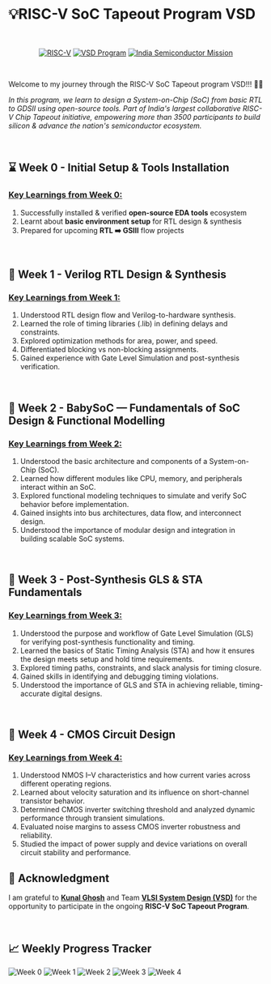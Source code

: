 # 💡RISC-V SoC Tapeout Program VSD 

<br>
<div align="center">

[![RISC-V](https://img.shields.io/badge/RISC--V_SoC-8A2BE2)](https://riscv.org/)
[![VSD Program](https://img.shields.io/badge/VSD_Program-green)](https://www.vlsisystemdesign.com/)
[![India Semiconductor Mission](https://img.shields.io/badge/India_Semiconductor_Mission-blue)](https://ism.gov.in/)

</div>
<br>

Welcome to my journey through the RISC-V SoC Tapeout program VSD!!! 🥰🥰
<br>

*In this program, we learn to design a System-on-Chip (SoC) from basic RTL to GDSII using open-source tools. Part of India's largest collaborative RISC-V Chip Tapeout initiative, empowering more than 3500 participants to build silicon & advance the nation's semiconductor ecosystem.*

<br>

## ⌛ Week 0 - Initial Setup & Tools Installation
### <ins>Key Learnings from Week 0: </ins>
  1. Successfully installed & verified **open-source EDA tools** ecosystem
  2. Learnt about **basic environment setup** for RTL design & synthesis
  3. Prepared for upcoming **RTL ➡️ GSIII** flow projects
<br>

## 📌 Week 1 - Verilog RTL Design & Synthesis
### <ins>Key Learnings from Week 1: </ins>
  1. Understood RTL design flow and Verilog-to-hardware synthesis.
  2. Learned the role of timing libraries (.lib) in defining delays and constraints.
  3. Explored optimization methods for area, power, and speed.
  4. Differentiated blocking vs non-blocking assignments.
  5. Gained experience with Gate Level Simulation and post-synthesis verification.
<br>

## 🔨 Week 2 - BabySoC — Fundamentals of SoC Design & Functional Modelling
### <ins>Key Learnings from Week 2: </ins>
  1. Understood the basic architecture and components of a System-on-Chip (SoC).
  2. Learned how different modules like CPU, memory, and peripherals interact within an SoC.
  3. Explored functional modeling techniques to simulate and verify SoC behavior before implementation.
  4. Gained insights into bus architectures, data flow, and interconnect design.
  5. Understood the importance of modular design and integration in building scalable SoC systems.
<br>

## 🍼 Week 3 - Post-Synthesis GLS & STA Fundamentals
### <ins>Key Learnings from Week 3: </ins>
  1. Understood the purpose and workflow of Gate Level Simulation (GLS) for verifying post-synthesis functionality and timing.
  2. Learned the basics of Static Timing Analysis (STA) and how it ensures the design meets setup and hold time requirements.
  3. Explored timing paths, constraints, and slack analysis for timing closure.
  4. Gained skills in identifying and debugging timing violations.
  5. Understood the importance of GLS and STA in achieving reliable, timing-accurate digital designs.
<br>

## 🍼 Week 4 - CMOS Circuit Design
### <ins>Key Learnings from Week 4: </ins>
  1. Understood NMOS I–V characteristics and how current varies across different operating regions.
  2. Learned about velocity saturation and its influence on short-channel transistor behavior.
  3. Determined CMOS inverter switching threshold and analyzed dynamic performance through transient simulations.
  4. Evaluated noise margins to assess CMOS inverter robustness and reliability.
  5. Studied the impact of power supply and device variations on overall circuit stability and performance.




## 🙏 Acknowledgment 
I am grateful to [**Kunal Ghosh**](https://github.com/kunalg123) and Team **[VLSI System Design (VSD)](https://vsdiat.vlsisystemdesign.com/)** for the opportunity to participate in the ongoing **RISC-V SoC Tapeout Program**. 

<br>

## 📈 Weekly Progress Tracker

![Week 0](https://img.shields.io/badge/Week%200-Tools%20Setup_and_Installation-success?style=flat-square)
![Week 1](https://img.shields.io/badge/Week%201-Verilog_RTL_Design_&_Synthesis-success?style=flat-square)
![Week 2](https://img.shields.io/badge/Week%202-BabySoC_Fundamentals_&_Functional_Modelling-success?style=flat-square)
![Week 3](https://img.shields.io/badge/Week%203-Post_Synthesis_GLS_&_STA_Fundamentals-success?style=flat-square)
![Week 4](https://img.shields.io/badge/Week%204-CMOS_Circuit_Design-success?style=flat-square)

